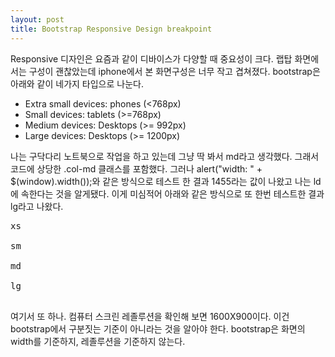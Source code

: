 ```yaml
---
layout: post
title: Bootstrap Responsive Design breakpoint
---
```


Responsive 디자인은 요즘과 같이 디바이스가 다양할 때 중요성이 크다.
랩탑 화면에서는 구성이 괜찮았는데 iphone에서 본 화면구성은 너무 작고 겹쳐졌다.
bootstrap은 아래와 같이 네가지 타입으로 나눈다.
- Extra small devices: phones (<768px)
- Small devices: tablets (>=768px)
- Medium devices: Desktops (>= 992px)
- Large devices: Desktops (>= 1200px)

나는 구닥다리 노트북으로 작업을 하고 있는데 그냥 딱 봐서 md라고 생각했다. 그래서 코드에 상당한 .col-md 클래스를 포함했다.
그러나 alert("width: " + $(window).width());와 같은 방식으로 테스트 한 결과 1455라는 값이 나왔고 나는 ld에 속한다는 것을 알게됐다.
이게 미심적어 아래와 같은 방식으로 또 한번 테스트한 결과 lg라고 나왔다.
<pre>
<div class="visible-xs hidden-sm hidden-md hidden-lg">xs</div>
<div class="hidden-xs visible-sm hidden-md hidden-lg">sm</div>
<div class="hidden-xs hidden-sm visible-md hidden-lg">md</div>
<div class="hidden-xs hidden-sm hidden-md visible-lg">lg</div>
</pre>
여기서 또 하나. 컴퓨터 스크린 레졸루션을 확인해 보면 1600X900이다. 이건 bootstrap에서 구분짓는 기준이 아니라는 것을 알아야 한다. bootstrap은 화면의 width를 기준하지, 레졸루션을 기준하지 않는다.

